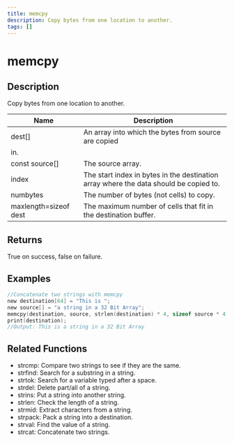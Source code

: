 ```yaml
---
title: memcpy
description: Copy bytes from one location to another.
tags: []
---
```


# memcpy

<TagLinks />

## Description

Copy bytes from one location to another.


| Name | Description |
|------|-------------|
|dest[] | An array into which the bytes from source are copied
in.|
|const source[] | The source array.|
|index | The start index in bytes in the destination array where the data should be copied to.|
|numbytes | The number of bytes (not cells) to copy.|
|maxlength=sizeof dest | The maximum number of cells that fit in the destination buffer.|


## Returns

True on success, false on failure.


## Examples


```c
//Concatenate two strings with memcpy
new destination[64] = "This is ";
new source[] = "a string in a 32 Bit Array";
memcpy(destination, source, strlen(destination) * 4, sizeof source * 4, sizeof destination);
print(destination);
//Output: This is a string in a 32 Bit Array
```


## Related Functions


-  strcmp: Compare two strings to see if they are the same.
-  strfind: Search for a substring in a string.
-  strtok: Search for a variable typed after a space.
-  strdel: Delete part/all of a string.
-  strins: Put a string into another string.
-  strlen: Check the length of a string.
-  strmid: Extract characters from a string.
-  strpack: Pack a string into a destination.
-  strval: Find the value of a string.
-  strcat: Concatenate two strings.